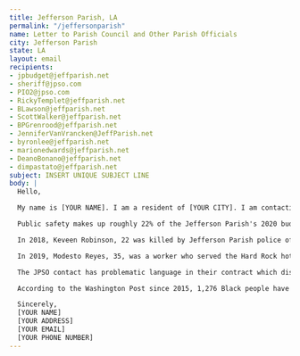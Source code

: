 ```yaml
---
title: Jefferson Parish, LA
permalink: "/jeffersonparish"
name: Letter to Parish Council and Other Parish Officials
city: Jefferson Parish
state: LA
layout: email
recipients:
- jpbudget@jeffparish.net
- sheriff@jpso.com
- PIO2@jpso.com
- RickyTemplet@jeffparish.net
- BLawson@jeffparish.net
- ScottWalker@jeffparish.net
- BPGrenrood@jeffparish.net
- JenniferVanVrancken@JeffParish.net
- byronlee@jeffparish.net
- marionedwards@jeffparish.net
- DeanoBonano@jeffparish.net
- dimpastato@jeffparish.net
subject: INSERT UNIQUE SUBJECT LINE
body: |
  Hello,

  My name is [YOUR NAME]. I am a resident of [YOUR CITY]. I am contacting you to demand a significant reduction to the $118 million that is currently allocated to public safety and its functions in the fiscal budget of 2020, and for a formal review of the Jefferson Parish Sheriff’s Office from an independent party that has no affiliation with JPSO.

  Public safety makes up roughly 22% of the Jefferson Parish's 2020 budget, while other important public services do not receive even half as much funding. By reducing police funding, we can reallocate those funds into housing, education, sanitation and other community efforts and local organizations, while preventing future police brutality and violence.

  In 2018, Keveen Robinson, 22 was killed by Jefferson Parish police officers. His death was released as a homicide, but the four officers were only relinquished to office duty. They should be prosecuted for murder (WDSU.com).

  In 2019, Modesto Reyes, 35, was a worker who served the Hard Rock hotel collapse. In 2020, Modesto Reyes was killed by Jefferson Parish police officers. They thought his phone was a gun. He recorded this on his phone, but the JPSO won’t release the footage.

  The JPSO contact has problematic language in their contract which disqualifies complaints, restricts/delays interrogation, gives officers unfair access to information, limits oversight/discipline, and erases misconduct records (checkthepolice.org). JPSO’s past behavior indicates that they have a pattern of misconduct that needs to be confronted. This is why I demand JPSO’s contract to be reviewed by an external party that has no affiliation with JPSO.

  According to the Washington Post since 2015, 1,276 Black people have been shot and killed by the police, not including those who have died in police custody or were killed using other methods. Police forces across the United States have proved that reforming the police department will not properly address or end police brutality. Jefferson Parish citizens need and deserve policing alternatives like community-led public safety and more investments into the following community services: housing, sanitation, mental health and trauma services, education and after-school care, sustainability efforts, healthcare and employment opportunities.

  Sincerely,
  [YOUR NAME]
  [YOUR ADDRESS]
  [YOUR EMAIL]
  [YOUR PHONE NUMBER]
---
```


